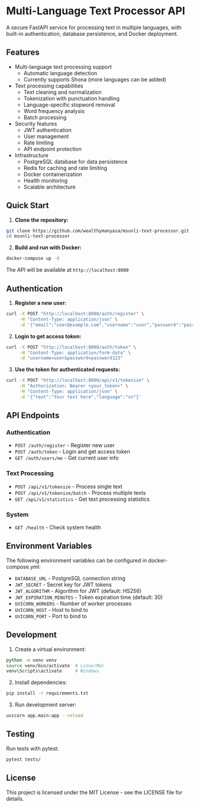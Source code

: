 # Multi-Language Text Processor API

A secure FastAPI service for processing text in multiple languages, with built-in authentication, database persistence, and Docker deployment.

## Features

- Multi-language text processing support
  - Automatic language detection
  - Currently supports Shona (more languages can be added)
- Text processing capabilities
  - Text cleaning and normalization
  - Tokenization with punctuation handling
  - Language-specific stopword removal
  - Word frequency analysis
  - Batch processing
- Security features
  - JWT authentication
  - User management
  - Rate limiting
  - API endpoint protection
- Infrastructure
  - PostgreSQL database for data persistence
  - Redis for caching and rate limiting
  - Docker containerization
  - Health monitoring
  - Scalable architecture

## Quick Start

1. **Clone the repository:**
```bash
git clone https://github.com/wealthymanyasa/msunli-text-processor.git
cd msunli-text-processor
```

2. **Build and run with Docker:**
```bash
docker-compose up -d
```

The API will be available at `http://localhost:8000`

## Authentication

1. **Register a new user:**
```bash
curl -X POST "http://localhost:8000/auth/register" \
     -H "Content-Type: application/json" \
     -d '{"email":"user@example.com","username":"user","password":"password123"}'
```

2. **Login to get access token:**
```bash
curl -X POST "http://localhost:8000/auth/token" \
     -H "Content-Type: application/form-data" \
     -d "username=user&password=password123"
```

3. **Use the token for authenticated requests:**
```bash
curl -X POST "http://localhost:8000/api/v1/tokenize" \
     -H "Authorization: Bearer <your_token>" \
     -H "Content-Type: application/json" \
     -d '{"text":"Your text here","language":"sn"}'
```

## API Endpoints

### Authentication
- `POST /auth/register` - Register new user
- `POST /auth/token` - Login and get access token
- `GET /auth/users/me` - Get current user info

### Text Processing
- `POST /api/v1/tokenize` - Process single text
- `POST /api/v1/tokenize/batch` - Process multiple texts
- `GET /api/v1/statistics` - Get text processing statistics

### System
- `GET /health` - Check system health

## Environment Variables

The following environment variables can be configured in docker-compose.yml:

- `DATABASE_URL` - PostgreSQL connection string
- `JWT_SECRET` - Secret key for JWT tokens
- `JWT_ALGORITHM` - Algorithm for JWT (default: HS256)
- `JWT_EXPIRATION_MINUTES` - Token expiration time (default: 30)
- `UVICORN_WORKERS` - Number of worker processes
- `UVICORN_HOST` - Host to bind to
- `UVICORN_PORT` - Port to bind to

## Development

1. Create a virtual environment:
```bash
python -m venv venv
source venv/bin/activate  # Linux/Mac
venv\Scripts\activate     # Windows
```

2. Install dependencies:
```bash
pip install -r requirements.txt
```

3. Run development server:
```bash
uvicorn app.main:app --reload
```

## Testing

Run tests with pytest:
```bash
pytest tests/
```

## License

This project is licensed under the MIT License - see the LICENSE file for details.